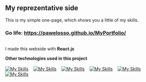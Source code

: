 ## My reprezentative side 
This is my simple one-page, which shows you a little of my skills. 
### Go life: https://pawelosso.github.io/MyPortfolio/
<br>
I made this webside with <strong>React.js</strong>

<strong>Other technologies used in this project</strong>
<br/><br/>
[![My Skills](https://skillicons.dev/icons?i=html)](https://skillicons.dev)
&nbsp;&nbsp;&nbsp;[![My Skills](https://skillicons.dev/icons?i=javascript)](https://skillicons.dev)
&nbsp;&nbsp;&nbsp;[![My Skills](https://skillicons.dev/icons?i=css)](https://skillicons.dev)
&nbsp;&nbsp;&nbsp;[![My Skills](https://skillicons.dev/icons?i=scss)](https://skillicons.dev)
&nbsp;&nbsp;&nbsp;[![My Skills](https://skillicons.dev/icons?i=figma)](https://skillicons.dev)
&nbsp;&nbsp;&nbsp;[![My Skills](https://skillicons.dev/icons?i=react)](https://skillicons.dev)


